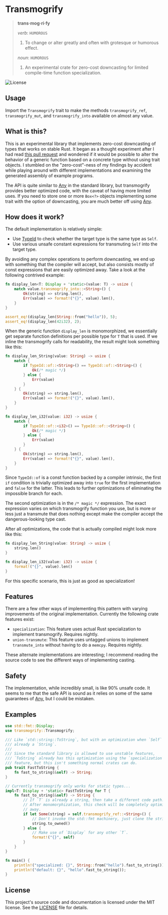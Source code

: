 # Transmogrify

> **trans·mog·ri·fy**
>
> _verb_: `HUMOROUS`
> 1. To change or alter greatly and often with grotesque or humorous effect.
>
> _noun_: `HUMOROUS`
> 1. An experimental crate for zero-cost downcasting for limited compile-time function specialization.

![License](https://img.shields.io/github/license/sagebind/transmogrify)

## Usage

Import the `Transmogrify` trait to make the methods `transmogrify_ref`, `transmogrify_mut`, and `transmogrify_into` available on almost any value.

## What is this?

This is an experimental library that implements zero-cost downcasting of types that works on stable Rust. It began as a thought experiment after I had read [this pull request](https://github.com/hyperium/http/pull/369) and wondered if it would be possible to alter the behavior of a generic function based on a concrete type without using trait objects. I stumbled on the "zero-cost"-ness of my findings by accident while playing around with different implementations and examining the generated assembly of example programs.

The API is quite similar to [Any] in the standard library, but transmogrify provides better optimized code, with the caveat of having more limited uses. If you need to store one or more `Box<?>` objects implementing some trait with the option of downcasting, you are much better off using [Any].

## How does it work?

The default implementation is relatively simple:

- Use [TypeId] to check whether the target type is the same type as `Self`.
- Use various unsafe constant expressions for transmuting `Self` into the target type.

By avoiding any complex operations to perform downcasting, we end up with something that the compiler will accept, but also consists mostly of const expressions that are easily optimized away. Take a look at the following contrived example:

```rust
fn display_len<T: Display + 'static>(value: T) -> usize {
    match value.transmogrify_into::<String>() {
        Ok(string) => string.len(),
        Err(value) => format!("{}", value).len(),
    }
}

assert_eq!(display_len(String::from("hello")), 5);
assert_eq!(display_len(42i32), 2);
```

When the generic function `display_len` is monomorphized, we essentially get separate function definitions per possible type for `T` that is used. If we inline the transmogrify calls for readability, the result might look something like this:

```rust
fn display_len_String(value: String) -> usize {
    match {
        if TypeId::of::<String>() == TypeId::of::<String>() {
            Ok(/* magic */)
        } else {
            Err(value)
        }
    } {
        Ok(string) => string.len(),
        Err(value) => format!("{}", value).len(),
    }
}

fn display_len_i32(value: i32) -> usize {
    match {
        if TypeId::of::<i32>() == TypeId::of::<String>() {
            Ok(/* magic */)
        } else {
            Err(value)
        }
    } {
        Ok(string) => string.len(),
        Err(value) => format!("{}", value).len(),
    }
}
```

Since `TypeId::of` is a const function backed by a compiler intrinsic, the first `if` condition is trivially optimized away into `true` for the first implementation and `false` for the latter. This leads to further optimizations of eliminating the impossible branch for each.

The second optimization is in the `/* magic */` expression. The exact expression varies on which transmogrify function you use, but is more or less just a transmute that does nothing except make the compiler accept the dangerous-looking type cast.

After all optimizations, the code that is actually compiled might look more like this:

```rust
fn display_len_String(value: String) -> usize {
    string.len()
}

fn display_len_i32(value: i32) -> usize {
    format!("{}", value).len()
}
```

For this specific scenario, this is just as good as specialization!

## Features

There are a few other ways of implementing this pattern with varying improvements of the original implementation. Currently the following crate features exist:

- `specialization`: This feature uses actual Rust specialization to implement transmogrify. Requires nightly.
- `union-transmute`: This feature uses untagged unions to implement `transmute_into` without having to do a `memcpy`. Requires nightly.

These alternate implementations are interesting; I recommend reading the source code to see the different ways of implementing casting.

## Safety

The implementation, while incredibly small, is like 90% unsafe code. It seems to me that the safe API is sound as it relies on some of the same guarantees of [Any], but I could be mistaken.

## Examples

```rust
use std::fmt::Display;
use transmogrify::Transmogrify;

/// Like `std::string::ToString`, but with an optimization when `Self` is
/// already a `String`.
///
/// Since the standard library is allowed to use unstable features,
/// `ToString` already has this optimization using the `specialization`
/// feature, but this isn't something normal crates can do.
pub trait FastToString {
    fn fast_to_string(&self) -> String;
}

// Currently transmogrify only works for static types...
impl<T: Display + 'static> FastToString for T {
    fn fast_to_string(&self) -> String {
        // If `T` is already a string, then take a different code path.
        // After monomorphization, this check will be completely optimized
        // away.
        if let Some(string) = self.transmogrify_ref::<String>() {
            // Don't invoke the std::fmt machinery, just clone the string.
            string.to_owned()
        } else {
            // Make use of `Display` for any other `T`.
            format!("{}", self)
        }
    }
}

fn main() {
    println!("specialized: {}", String::from("hello").fast_to_string());
    println!("default: {}", "hello".fast_to_string());
}
```

## License

This project's source code and documentation is licensed under the MIT license. See the [LICENSE](LICENSE) file for details.


[Any]: https://doc.rust-lang.org/stable/std/any/trait.Any.html
[TypeId]: https://doc.rust-lang.org/stable/std/any/struct.TypeId.html
